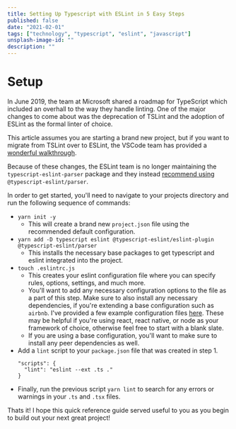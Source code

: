 ```yaml
---
title: Setting Up Typescript with ESLint in 5 Easy Steps
published: false
date: "2021-02-01"
tags: ["technology", "typescript", "eslint", "javascript"]
unsplash-image-id: ""
description: ""
---
```


# Setup

In June 2019, the team at Microsoft shared a roadmap for TypeScript which included an overhall to the way they handle linting. One of the major changes to come about was the deprecation of TSLint and the adoption of ESLint as the formal linter of choice.

This article assumes you are starting a brand new project, but if you want to migrate from TSLint over to ESLint, the VSCode team has provided a [wonderful walkthrough](https://code.visualstudio.com/api/advanced-topics/tslint-eslint-migration).

Because of these changes, the ESLint team is no longer maintaining the `typescript-eslint-parser` package and they instead [recommend using](https://eslint.org/blog/2019/01/future-typescript-eslint) `@typescript-eslint/parser`.

In order to get started, you'll need to navigate to your projects directory and run the following sequence of commands:

- `yarn init -y`
  - This will create a brand new `project.json` file using the recommended default configuration.
- `yarn add -D typescript eslint @typescript-eslint/eslint-plugin @typescript-eslint/parser`
  - This installs the necessary base packages to get typescript and eslint integrated into the project.
- `touch .eslintrc.js`
  - This creates your eslint configuration file where you can specify rules, options, settings, and much more.
  - You'll want to add any necessary configuration options to the file as a part of this step. Make sure to also install any necessary dependencies, if you're extending a base configuration such as `airbnb`. I've provided a few example configuration files [here](https://github.com/thefrugaldev/dotfiles). These may be helpful if you're using react, react native, or node as your framework of choice, otherwise feel free to start with a blank slate.
  - If you are using a base configuration, you'll want to make sure to install any peer dependencies as well.
- Add a `lint` script to your `package.json` file that was created in step 1.
  ```
  "scripts": {
    "lint": "eslint --ext .ts ."
  }
  ```
- Finally, run the previous script `yarn lint` to search for any errors or warnings in your `.ts` and `.tsx` files.

Thats it! I hope this quick reference guide served useful to you as you begin to build out your next great project!

<!-- Quick Note: if you're needing to lint `.tsx` files you may run across the following error:
```
Error: Error while loading rule '@typescript-eslint/dot-notation': You have used a rule which requires parserServices to be generated.
```

If this happens, you'll first need to add a `.tsconfig` file to your project either manually or with the following command: `npx tsc --init`.  Once that's been created, you'll want to update your `.eslintrc.js` file and include  -->
